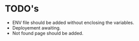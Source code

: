 # TODO's

- ENV file should be added without enclosing the variables.
- Deployement awaiting.
- Not found page should be added.
